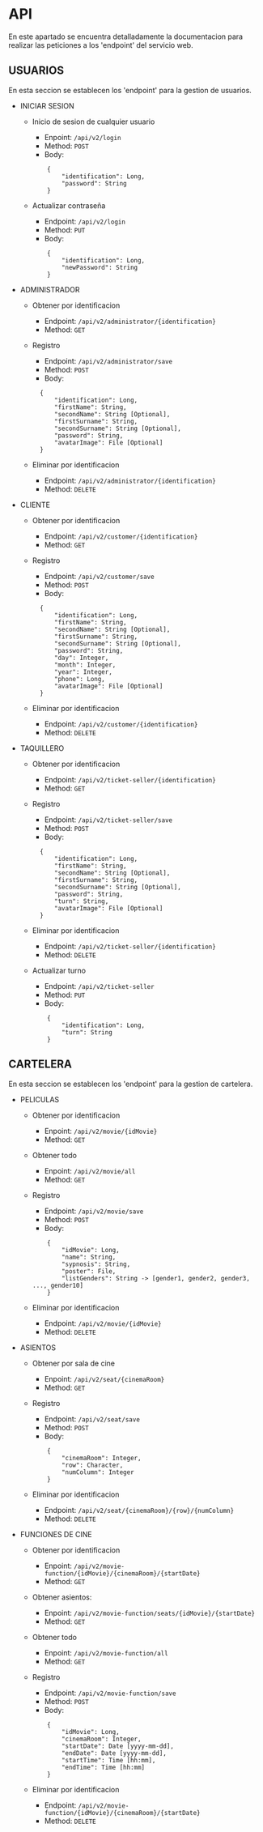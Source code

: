 # API
En este apartado se encuentra detalladamente la documentacion para realizar las peticiones a los 'endpoint' del servicio web.

## USUARIOS
En esta seccion se establecen los 'endpoint' para la gestion de usuarios.

- INICIAR SESION

    - Inicio de sesion de cualquier usuario
        - Enpoint: `/api/v2/login`
        - Method: `POST`
        - Body:
        ```
            {
                "identification": Long,
                "password": String
            }
        ```

    - Actualizar contraseña
        - Endpoint: `/api/v2/login`
        - Method: `PUT`
        - Body:
        ```
            {
                "identification": Long,
                "newPassword": String
            }
        ```

- ADMINISTRADOR

    - Obtener por identificacion
        - Endpoint: `/api/v2/administrator/{identification}`
        - Method: `GET`

    - Registro
      - Endpoint: `/api/v2/administrator/save`
      - Method: `POST`
      - Body:
      ```
        {
            "identification": Long,
            "firstName": String,
            "secondName": String [Optional],
            "firstSurname": String,
            "secondSurname": String [Optional],
            "password": String,
            "avatarImage": File [Optional]
        }
      ```
    
    - Eliminar por identificacion
        - Endpoint: `/api/v2/administrator/{identification}`
        - Method: `DELETE`

- CLIENTE

    - Obtener por identificacion
        - Endpoint: `/api/v2/customer/{identification}`
        - Method: `GET`

    - Registro
      - Endpoint: `/api/v2/customer/save`
      - Method: `POST`
      - Body:
      ```
        {
            "identification": Long,
            "firstName": String,
            "secondName": String [Optional],
            "firstSurname": String,
            "secondSurname": String [Optional],
            "password": String,
            "day": Integer,
            "month": Integer,
            "year": Integer,
            "phone": Long,
            "avatarImage": File [Optional]
        }
      ```
    
    - Eliminar por identificacion
        - Endpoint: `/api/v2/customer/{identification}`
        - Method: `DELETE`

- TAQUILLERO    

    - Obtener por identificacion
        - Endpoint: `/api/v2/ticket-seller/{identification}`
        - Method: `GET`

    - Registro
      - Endpoint: `/api/v2/ticket-seller/save`
      - Method: `POST`
      - Body:
      ```
        {
            "identification": Long,
            "firstName": String,
            "secondName": String [Optional],
            "firstSurname": String,
            "secondSurname": String [Optional],
            "password": String,
            "turn": String,
            "avatarImage": File [Optional]
        }
      ```
    
    - Eliminar por identificacion
        - Endpoint: `/api/v2/ticket-seller/{identification}`
        - Method: `DELETE`

    - Actualizar turno
        - Endpoint: `/api/v2/ticket-seller`
        - Method: `PUT`
        - Body:
        ```
            {
                "identification": Long,
                "turn": String
            }
        ```

## CARTELERA
En esta seccion se establecen los 'endpoint' para la gestion de cartelera.

- PELICULAS

    - Obtener por identificacion
        - Enpoint: `/api/v2/movie/{idMovie}`
        - Method: `GET`

    - Obtener todo
        - Enpoint: `/api/v2/movie/all`
        - Method: `GET`

    - Registro
        - Endpoint: `/api/v2/movie/save`
        - Method: `POST`
        - Body:
        ```
            {
                "idMovie": Long,
                "name": String,
                "sypnosis": String,
                "poster": File,
                "listGenders": String -> [gender1, gender2, gender3, ..., gender10]
            }
        ```
    - Eliminar por identificacion
        - Endpoint: `/api/v2/movie/{idMovie}`
        - Method: `DELETE`

- ASIENTOS

    - Obtener por sala de cine
        - Enpoint: `/api/v2/seat/{cinemaRoom}`
        - Method: `GET`        

    - Registro
        - Endpoint: `/api/v2/seat/save`
        - Method: `POST`
        - Body:
        ```
            {
                "cinemaRoom": Integer,
                "row": Character,
                "numColumn": Integer
            }
        ```

    - Eliminar por identificacion
        - Endpoint: `/api/v2/seat/{cinemaRoom}/{row}/{numColumn}`
        - Method: `DELETE`

- FUNCIONES DE CINE

    - Obtener por identificacion
        - Enpoint: `/api/v2/movie-function/{idMovie}/{cinemaRoom}/{startDate}`
        - Method: `GET`

    - Obtener asientos:
        - Enpoint: `/api/v2/movie-function/seats/{idMovie}/{startDate}`
        - Method: `GET`

    - Obtener todo
        - Enpoint: `/api/v2/movie-function/all`
        - Method: `GET`

    - Registro
        - Endpoint: `/api/v2/movie-function/save`
        - Method: `POST`
        - Body:
        ```
            {
                "idMovie": Long,
                "cinemaRoom": Integer,
                "startDate": Date [yyyy-mm-dd],
                "endDate": Date [yyyy-mm-dd],
                "startTime": Time [hh:mm],
                "endTime": Time [hh:mm]
            }
        ```

    - Eliminar por identificacion
        - Endpoint: `/api/v2/movie-function/{idMovie}/{cinemaRoom}/{startDate}`
        - Method: `DELETE`